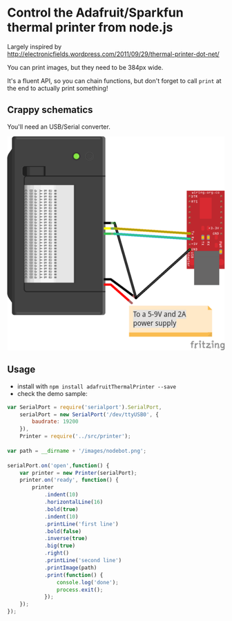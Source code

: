 # Control the Adafruit/Sparkfun thermal printer from node.js

Largely inspired by http://electronicfields.wordpress.com/2011/09/29/thermal-printer-dot-net/

You can print images, but they need to be 384px wide.

It's a fluent API, so you can chain functions, but don't forget to call `print` at the end to actually print something!

## Crappy schematics

You'll need an USB/Serial converter.

![schematics](/images/schema.png)


## Usage
- install with `npm install adafruitThermalPrinter --save` 
- check the demo sample:

```js
var SerialPort = require('serialport').SerialPort,
	serialPort = new SerialPort('/dev/ttyUSB0', {
		baudrate: 19200
	}),
	Printer = require('../src/printer');

var path = __dirname + '/images/nodebot.png';

serialPort.on('open',function() {
	var printer = new Printer(serialPort);
	printer.on('ready', function() {
		printer
			.indent(10)
			.horizontalLine(16)
			.bold(true)
			.indent(10)
			.printLine('first line')
			.bold(false)
			.inverse(true)
			.big(true)
			.right()
			.printLine('second line')
			.printImage(path)
			.print(function() {
				console.log('done');
				process.exit();
			});
	});
});
```

